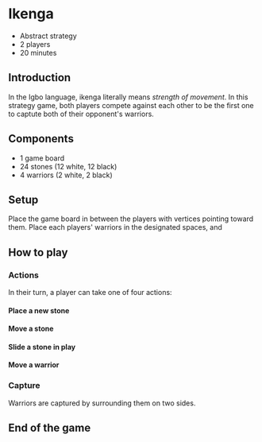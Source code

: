 # Ikenga
* Abstract strategy
* 2 players
* 20 minutes
## Introduction
In the Igbo language, ikenga literally means _strength of movement_. In this strategy game, both players compete against each other to be the first one to captute both of their opponent's warriors.
## Components
* 1 game board
* 24 stones (12 white, 12 black)
* 4 warriors (2 white, 2 black)
## Setup
Place the game board in between the players with vertices pointing toward them. Place each players' warriors in the designated spaces, and 
## How to play
### Actions
In their turn, a player can take one of four actions:
#### Place a new stone
#### Move a stone
#### Slide a stone in play
#### Move a warrior

### Capture
Warriors are captured by surrounding them on two sides.
## End of the game
